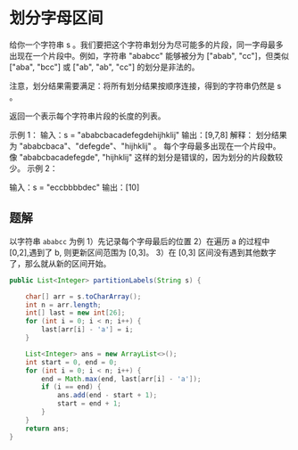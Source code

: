 # 划分字母区间

给你一个字符串 s 。我们要把这个字符串划分为尽可能多的片段，同一字母最多出现在一个片段中。例如，字符串 "ababcc" 能够被分为 ["abab", "cc"]，但类似 ["aba", "bcc"] 或 ["ab", "ab", "cc"] 的划分是非法的。

注意，划分结果需要满足：将所有划分结果按顺序连接，得到的字符串仍然是 s 。

返回一个表示每个字符串片段的长度的列表。

 

示例 1：
输入：s = "ababcbacadefegdehijhklij"
输出：[9,7,8]
解释：
划分结果为 "ababcbaca"、"defegde"、"hijhklij" 。
每个字母最多出现在一个片段中。
像 "ababcbacadefegde", "hijhklij" 这样的划分是错误的，因为划分的片段数较少。 
示例 2：

输入：s = "eccbbbbdec"
输出：[10]

## 题解

以字符串 `ababcc` 为例
1）先记录每个字母最后的位置
2）在遍历 a 的过程中 [0,2],遇到了 b, 则更新区间范围为 [0,3]。
3）在 [0,3] 区间没有遇到其他数字了，那么就从新的区间开始。

```java
public List<Integer> partitionLabels(String s) {

    char[] arr = s.toCharArray();
    int n = arr.length;
    int[] last = new int[26];
    for (int i = 0; i < n; i++) {
        last[arr[i] - 'a'] = i;
    }

    List<Integer> ans = new ArrayList<>();
    int start = 0, end = 0;
    for (int i = 0; i < n; i++) {
        end = Math.max(end, last[arr[i] - 'a']);
        if (i == end) {
            ans.add(end - start + 1);
            start = end + 1;
        }
    }
    return ans;
}
```
